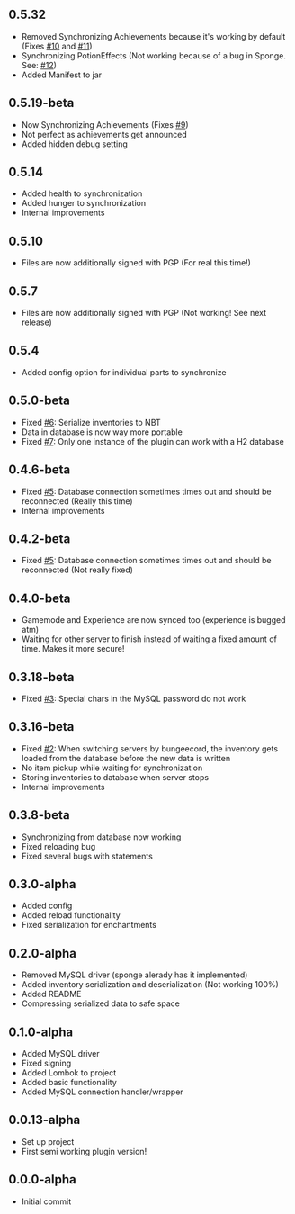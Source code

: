 0.5.32
------

- Removed Synchronizing Achievements because it's working by default (Fixes [#10](https://github.com/BrainStone/InvSync/issues/10) and [#11](https://github.com/BrainStone/InvSync/issues/11))
- Synchronizing PotionEffects (Not working because of a bug in Sponge. See: [#12](https://github.com/BrainStone/InvSync/issues/12))
- Added Manifest to jar

0.5.19-beta
-----------

- Now Synchronizing Achievements (Fixes [#9](https://github.com/BrainStone/InvSync/issues/9))
- Not perfect as achievements get announced
- Added hidden debug setting

0.5.14
------

- Added health to synchronization
- Added hunger to synchronization
- Internal improvements

0.5.10
------

- Files are now additionally signed with PGP (For real this time!)

0.5.7
-----

- Files are now additionally signed with PGP (Not working! See next release)

0.5.4
-----

- Added config option for individual parts to synchronize

0.5.0-beta
----------

- Fixed [#6](https://github.com/BrainStone/InvSync/issues/6): Serialize inventories to NBT
- Data in database is now way more portable
- Fixed [#7](https://github.com/BrainStone/InvSync/issues/7): Only one instance of the plugin can work with a H2 database

0.4.6-beta
----------

- Fixed [#5](https://github.com/BrainStone/InvSync/issues/5): Database connection sometimes times out and should be reconnected (Really this time)
- Internal improvements

0.4.2-beta
----------

- Fixed [#5](https://github.com/BrainStone/InvSync/issues/5): Database connection sometimes times out and should be reconnected (Not really fixed)

0.4.0-beta
----------

- Gamemode and Experience are now synced too (experience is bugged atm)
- Waiting for other server to finish instead of waiting a fixed amount of time. Makes it more secure!

0.3.18-beta
-----------

- Fixed [#3](https://github.com/BrainStone/InvSync/issues/3): Special chars in the MySQL password do not work

0.3.16-beta
-----------

- Fixed [#2](https://github.com/BrainStone/InvSync/issues/2): When switching servers by bungeecord, the inventory gets loaded from the database before the new data is written 
- No item pickup while waiting for synchronization
- Storing inventories to database when server stops
- Internal improvements

0.3.8-beta
----------

- Synchronizing from database now working
- Fixed reloading bug
- Fixed several bugs with statements

0.3.0-alpha
-----------

- Added config
- Added reload functionality
- Fixed serialization for enchantments

0.2.0-alpha
-----------

- Removed MySQL driver (sponge alerady has it implemented)
- Added inventory serialization and deserialization (Not working 100%)
- Added README
- Compressing serialized data to safe space

0.1.0-alpha
-----------

- Added MySQL driver
- Fixed signing
- Added Lombok to project
- Added basic functionality
- Added MySQL connection handler/wrapper

0.0.13-alpha
------------

- Set up project
- First semi working plugin version!

0.0.0-alpha
-----------

- Initial commit
